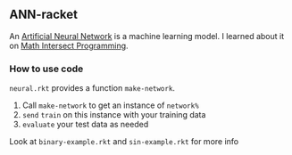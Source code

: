 ## ANN-racket
An [Artificial Neural Network](https://en.wikipedia.org/wiki/Artificial_neural_network) is a machine learning model. I learned about it on [Math Intersect Programming](http://jeremykun.com/2012/12/09/neural-networks-and-backpropagation/).

### How to use code
`neural.rkt` provides a function `make-network`.

1. Call `make-network` to get an instance of `network%`
2. `send` `train` on this instance with your training data
3. `evaluate` your test data as needed

Look at `binary-example.rkt` and `sin-example.rkt` for more info
